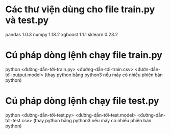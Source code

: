# Các thư viện dùng cho file train.py và test.py
pandas              1.0.3
numpy               1.18.2
xgboost             1.1.1
sklearn             0.23.2

# Cú pháp dòng lệnh chạy file train.py
python <đường-dẫn-tới-train.py> <đường-dẫn-tới-train.csv> <đườn-dẫn-tới-output.model>
(thay python bằng python3 nếu máy có nhiều phiên bản python)

# Cú pháp dòng lệnh chạy file test.py
python <đường-dẫn-tới-test.py> <đường-dẫn-tới-test.model> <đường-dẫn-tới-test.csv>
(thay python bằng python3 nếu máy có nhiều phiên bản python)
